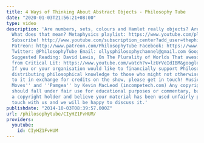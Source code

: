 ```yaml
---
title: 4 Ways of Thinking About Abstract Objects - Philosophy Tube
date: "2020-01-03T21:56:21+08:00"
type: video
description: 'Are numbers, sets, colours and Hamlet really objects? Are they abstract?
  What does that mean? Metaphysics playlist: https://www.youtube.com/playlist?list=PLvoAL-KSZ32cX32PRBl1D4b4wr8DwhRQ4
  Subscribe! http://www.youtube.com/subscription_center?add_user=thephilosophytube
  Patreon: http://www.patreon.com/PhilosophyTube Facebook: https://www.facebook.com/PhilosophyTube
  Twitter: @PhilosophyTube Email: ollysphilosophychannel@gmail.com Google+: google.com/+thephilosophytube
  Suggested Reading: David Lewis, On The Plurality of Worlds That awesome comment
  from Critical Lit: https://www.youtube.com/watch?v=lzUrVeIdIBM&google_comment_id=z12awpzzbw3oitxby04cgtyifrnytpj5wfk
  If you or your organisation would like to financially support Philosophy Tube in
  distributing philosophical knowledge to those who might not otherwise have access
  to it in exchange for credits on the show, please get in touch! Music: ''Show your
  Moves'' and ''Pamgea'' by Kevin MacLeod (incompetech.com) Any copyrighted material
  should fall under fair use for educational purposes or commentary, but if you are
  a copyright holder and believe your material has been used unfairly please get in
  touch with us and we will be happy to discuss it.'
publishdate: "2014-10-03T08:39:57.000Z"
url: /philosophytube/CIyHZ1FvHUM/
providers:
  youtube:
    id: CIyHZ1FvHUM
---
```

